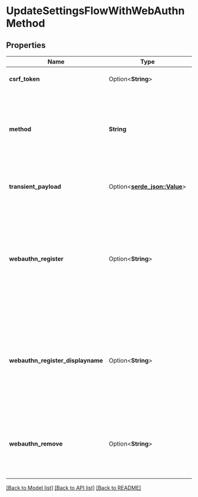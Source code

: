 # UpdateSettingsFlowWithWebAuthnMethod

## Properties

Name | Type | Description | Notes
------------ | ------------- | ------------- | -------------
**csrf_token** | Option<**String**> | CSRFToken is the anti-CSRF token | [optional]
**method** | **String** | Method  Should be set to \"webauthn\" when trying to add, update, or remove a webAuthn pairing. | 
**transient_payload** | Option<[**serde_json::Value**](.md)> | Transient data to pass along to any webhooks | [optional]
**webauthn_register** | Option<**String**> | Register a WebAuthn Security Key  It is expected that the JSON returned by the WebAuthn registration process is included here. | [optional]
**webauthn_register_displayname** | Option<**String**> | Name of the WebAuthn Security Key to be Added  A human-readable name for the security key which will be added. | [optional]
**webauthn_remove** | Option<**String**> | Remove a WebAuthn Security Key  This must contain the ID of the WebAuthN connection. | [optional]

[[Back to Model list]](../README.md#documentation-for-models) [[Back to API list]](../README.md#documentation-for-api-endpoints) [[Back to README]](../README.md)



